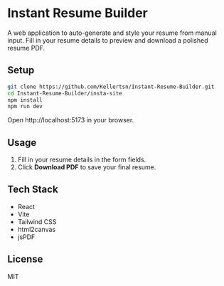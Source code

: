 # Instant Resume Builder

A web application to auto-generate and style your resume from manual input. Fill in your resume details to preview and download a polished resume PDF.

## Setup

```bash
git clone https://github.com/Kellertsn/Instant-Resume-Builder.git
cd Instant-Resume-Builder/insta-site
npm install
npm run dev
```

Open http://localhost:5173 in your browser.

## Usage

1. Fill in your resume details in the form fields.
2. Click **Download PDF** to save your final resume.

## Tech Stack

- React
- Vite
- Tailwind CSS
- html2canvas
- jsPDF

## License

MIT
